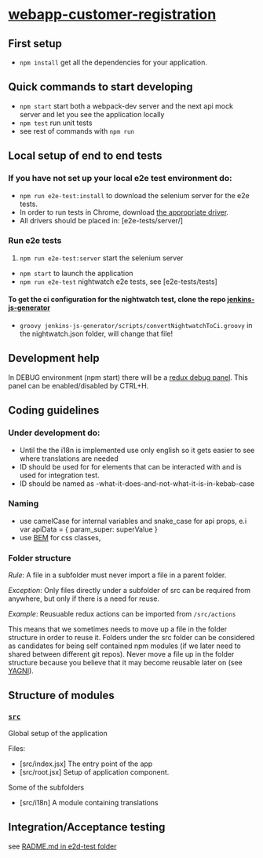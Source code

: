 # [webapp-customer-registration](https://nordnet.webfront1.ci.nordnet.se/sc/webapp-customer-registration/init/#)
## First setup
* `npm install` get all the dependencies for your application.

## Quick commands to start developing
* `npm start` start both a webpack-dev server and the next api mock server and let you see the application locally
* `npm test` run unit tests
* see rest of commands with `npm run`

## Local setup of end to end tests
### If you have not set up your local e2e test environment do:
* `npm run e2e-test:install` to download the selenium server for the e2e tests.
* In order to run tests in Chrome, download [the appropriate driver](http://chromedriver.storage.googleapis.com/index.html?path=2.21/).
* All drivers should be placed in: [e2e-tests/server/]

### Run e2e tests
1. `npm run e2e-test:server` start the selenium server
* `npm start` to launch the application
* `npm run e2e-test` nightwatch e2e tests, see [e2e-tests/tests]

#### To get the ci configuration for the nightwatch test, clone the repo [jenkins-js-generator](https://scm.prod.nordnet.se/projects/PLATFORM/repos/jenkins-js-generator/browse)
* `groovy jenkins-js-generator/scripts/convertNightwatchToCi.groovy` in the nightwatch.json folder, will change that file!

## Development help
In DEBUG environment (npm start) there will be a [redux debug panel](https://github.com/gaearon/redux-devtools).
This panel can be enabled/disabled by CTRL+H.

## Coding guidelines
### Under development do:
* Until the the i18n is implemented use only english so it gets easier to see where translations are needed
* ID should be used for for elements that can be interacted with and is used for integration test.
* ID should be named as <component>-what-it-does-and-not-what-it-is-in-kebab-case

### Naming
* use camelCase for internal variables and snake_case for api props, e.i var apiData = { param_super: superValue }
* use [BEM](http://getbem.com/naming/) for css classes,

### Folder structure
*Rule*: A file in a subfolder must never import a file in a parent folder.

*Exception*:  Only files directly under a subfolder of src can be required from anywhere, but only if there is a need for reuse.

*Example*: Reusuable redux actions can be imported from `/src/actions`

This means that we sometimes needs to move up a file in the folder structure in order to reuse it.
Folders under the src folder can be considered as candidates for being self contained npm modules (if we later need to shared between different git repos).
Never move a file up in the folder structure because you believe that it may become reusable later on (see [YAGNI](http://martinfowler.com/bliki/Yagni.html)).


## Structure of modules
### [`src`](src/)

Global setup of the application

Files:
* [src/index.jsx] The entry point of the app
* [src/root.jsx] Setup of application component.

Some of the subfolders

* [src/i18n] A module containing translations


## Integration/Acceptance testing
see [RADME.md in e2d-test folder](e2e-tests/README.md)
